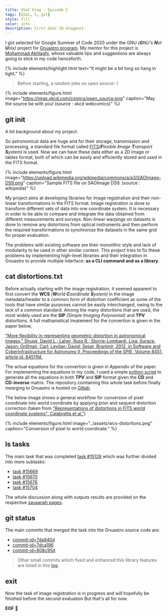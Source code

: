 ```yaml
---
title: GSoC blog - Episode I
tags: [GSoC, C, git]
style: fill
color: info
description: First GSoC'20 blogpost.
---
```


I got selected for Google Summer of Code 2020 under the GNU *(**G**NU's **N**ot **U**nix)* project for [Gnuastro program](https://www.gnu.org/savannah-checkouts/gnu/gnuastro/gnuastro.html). 
My mentor for this project is [Mohammad Akhlaghi](https://akhlaghi.org/), whose valuable tips and suggestions are always going to stick in my code henceforth. 

{% include elements/highlight.html text="It might be a bit long so hang in tight." %}

> Before starting, a random joke on open source:-)

{% include elements/figure.html image="https://imgs.xkcd.com/comics/open_source.png" caption="May the source be with you! (source : xkcd webcomics)" %}

## git init

A bit background about my project. 

So astronomical data are huge and for their storage, transmission and processing, a standard file format called [FITS](https://en.wikipedia.org/wiki/FITS)*(**F**lexible **I**mage **T**ransport **S**ystem)* is used. Now we can have these data either as a 2D image or tables format, both of which can be easily and efficiently stored and used in the FITS format.

{% include elements/figure.html image="https://upload.wikimedia.org/wikipedia/commons/a/a3/SAOImage-DS9.png" caption="Sample FITS file on SAOImage DS9. (source : wikipedia)" %}

My project aims at developing libraries for image registration and their non-linear transformations in the FITS format.
Image registration is done to transform different sets of data into one coordinate system. It is necessary in order to be able to compare and integrate the data obtained from different measurements and surveys. Non-linear warpings
on datasets is done to remove any distortions from optical instruments and then perform the required transformations to
synchronize the datasets in the same grid for proper evaluation. 

The problems with existing software are their monolithic style and lack of modularity to be used in other similar context.
This project tries to fix these problems by implementing high-level libraries and their integration in Gnuastro to provide multiple interface: **as a CLI command and as a library**.

## cat distortions.txt

Before actually starting with the image registration, it seemed apparent to first convert the **WCS** *(**W**orld **C**oordinate **S**ystem)* in the image metadata/header to a common form of distortion coefficient as some of the tools that have similar purposes cannot be easily interchanged, owing to the lack of a common standard. Among the many distortions that are used, the most widely used are the **SIP** *(Simple Imaging Polynomial)* and **TPV** distortions. A full mathamatical treatement for the convertion is given in the paper below,

["More flexibility in representing geometric distortion in astronomical images,"
  Shupe, David L.; Laher, Russ R.; Storrie-Lombardi, Lisa; Surace, Jason; Grillmair, Carl;
  Levitan, David; Sesar, Branimir, 2012, in Software and Cyberinfrastructure for
  Astronomy II. Proceedings of the SPIE, Volume 8451, article id. 84511M.](http://web.ipac.caltech.edu/staff/shupe/reprints/SIP_to_PV_SPIE2012.pdf)

The actual equations for the convertion is given in *Appendix* of the paper. For implementing the equations in my code, I used a simple [python script](https://gitlab.com/sachinkumarsingh092/gnuastro-test-files/-/blob/master/scripts/equations.py) to generate all the equations in both **TPV** and **SIP** format given the **CD** and **CD-inverse** matrix. The repository cointaining this whole task before finally mearging to Gnuastro is hosted on [Gitlab](https://gitlab.com/sachinkumarsingh092/gnuastro-test-files).

The below image shows a general workflow for conversion of pixel coordinate into world coordinate by applying prior and sequent distortion correction (taken from ["Representations of distortions in FITS world coordinate systems", Calabretta et al."](https://www.atnf.csiro.au/people/mcalabre/WCS/dcs_20040422.pdf))

{% include elements/figure.html image="../assets/wcs-distortions.png" caption="Conversion of pixel to world coordinate." %}

## ls tasks

The main task that was completed [task #15128](https://savannah.gnu.org/task/?15128) which was further divided into more subtasks:

- [task #15669](https://savannah.gnu.org/task/?15669)
- [task #15670](https://savannah.gnu.org/task/?15670)
- [task #15676](https://savannah.gnu.org/task/?15676)
- [task #15704](https://savannah.gnu.org/task/?15704)

The whole discussion along with outputs results are provided on the respective [savaanah pages](https://savannah.gnu.org).


## git status

The main commits that merged the task into the Gnuastro source code are:

- [commit-id=7da840d](http://git.savannah.gnu.org/cgit/gnuastro.git/commit/?id=7da840d48a1364a339ec48a06d9b6fb2ca5be9ad)
- [commit-id=7dca196](http://git.savannah.gnu.org/cgit/gnuastro.git/commit/?id=7dca196b6f7f588482772f3c059866647e812689)
- [commit-id=808c95d](http://git.savannah.gnu.org/cgit/gnuastro.git/commit/?id=808c95dc56baf023928eeab3edf8bc6e3f572de0)


> Other small commits which fixed and enhanced this library features are listed in this [log](http://git.savannah.gnu.org/cgit/gnuastro.git/log/).


## exit

Now the task of image registration is in progress and will hopefully be finished before the second evaluation
But that's all for now.

**EOF** :wave: